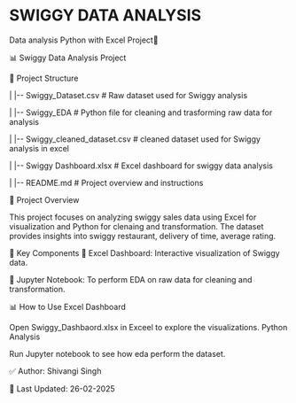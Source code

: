 # SWIGGY DATA ANALYSIS
 Data analysis Python with Excel Project🎯
 
📊 Swiggy Data Analysis Project

📂 Project Structure 

|  |-- Swiggy_Dataset.csv             # Raw dataset used for Swiggy analysis

|   |-- Swiggy_EDA                             # Python file for cleaning and trasforming raw data for analysis  

|  |-- Swiggy_cleaned_dataset.csv     # cleaned dataset used for Swiggy analysis in excel

|   |-- Swiggy Dashboard.xlsx                  # Excel dashboard for swiggy data analysis  
   

|  |-- README.md                      # Project overview and instructions  


📌 Project Overview

This project focuses on analyzing swiggy sales data using Excel for visualization and Python for clenaing and transformation. 
The dataset provides insights into swiggy restaurant, delivery of time, average rating.

🚀 Key Components
🔹 Excel Dashboard: Interactive visualization of Swiggy data.

🔹 Jupyter Notebook: To perform EDA on raw data for cleaning and transformation.

📊 How to Use
Excel Dashboard

Open Swiggy_Dashbaord.xlsx in Exceel to explore the visualizations.
Python Analysis

Run Jupyter notebook to see how eda perform  the dataset.


✅ Author: Shivangi Singh


📅 Last Updated: 26-02-2025
